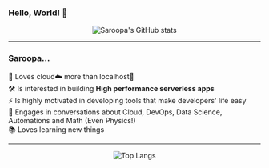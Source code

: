 ### Hello, World! 👋

<div align="center">

![Saroopa's GitHub stats](https://github-readme-stats.vercel.app/api?username=Saroopashree&show_icons=true&theme=nightowl&hide=contribs&count_private=true&custom_title=Saroopa's%20GitHub%20stats)

</div>

---

### Saroopa...

💜 Loves cloud☁️ more than localhost🏡  
🛠 Is interested in building **High performance serverless apps**  
⚡️ Is highly motivated in developing tools that make developers' life easy  
💬 Engages in conversations about Cloud, DevOps, Data Science, Automations and Math (Even Physics!)  
📚 Loves learning new things

---

<div align="center">

![Top Langs](https://github-readme-stats-indol-seven.vercel.app/api/top-langs/?username=Saroopashree&theme=nightowl&layout=compact&hide=C&custom_title=Top%20Languages)

</div>
